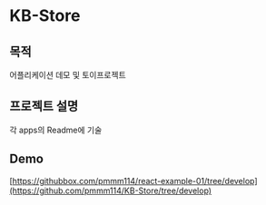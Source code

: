 # KB-Store
## 목적
어플리케이션 데모 및 토이프로젝트

## 프로젝트 설명
각 apps의 Readme에 기술

## Demo
[https://githubbox.com/pmmm114/react-example-01/tree/develop](https://github.com/pmmm114/KB-Store/tree/develop)
